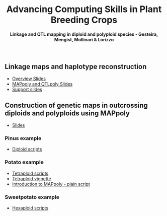 <p align="center">
  <h1 align="center">Advancing Computing Skills in Plant Breeding Crops</h1>
   <h4 align="center">Linkage and QTL mapping in diploid and polyploid species - Gesteira, Mengist, Mollinari & Lorizzo</h4>
    <br>
</p>

## Linkage maps and haplotype reconstruction

 - [Overview Slides](https://github.com/mmollina/ACSPB/blob/main/slides/Polyploid-Linkage-Analysis-ACSPB.pptx)
 - [MAPpoly and QTLpoly Slides](https://github.com/mmollina/SCRI/raw/main/docs/MAPPoly_QTLpolyupdates.pptx)
 - [Support slides](https://github.com/mmollina/ACSPB/blob/main/MAPpoly_support_slides.pptx)

## Construction of genetic maps in outcrossing diploids and polyploids using MAPpoly

 - [Slides](https://github.com/mmollina/SCRI/blob/main/docs/SCRI_MAPpoly_training.pptx)
 
### Pinus example 
 - [Diploid scripts](https://github.com/mmollina/ACSPB/blob/main/pinus_mapping_script.R)
 
### Potato example
 - [Tetraploid scripts](https://github.com/mmollina/SCRI/tree/main/MAPpoly/tetra)
 - [Tetraploid vignette](https://rpubs.com/mmollin/tetra_mappoly_vignette)
 - [Introduction to MAPpoly - plain script](https://github.com/mmollina/SCRI/blob/main/docs/tetra/mappoly_intro.md)
 
### Sweetpotato example 
 - [Hexaploid scripts](https://github.com/mmollina/SCRI/tree/main/MAPpoly/hexa)
 

